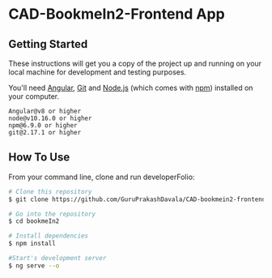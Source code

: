 # CAD-BookmeIn2-Frontend App

## Getting Started

These instructions will get you a copy of the project up and running on your local machine for development and testing purposes.

You'll need [Angular](https://angular.io/), [Git](https://git-scm.com) and [Node.js](https://nodejs.org/en/download/) (which comes with [npm](http://npmjs.com)) installed on your computer.

```
Angular@v8 or higher
node@v10.16.0 or higher
npm@6.9.0 or higher
git@2.17.1 or higher
```
## How To Use 

From your command line, clone and run developerFolio:

```bash
# Clone this repository
$ git clone https://github.com/GuruPrakashDavala/CAD-bookmein2-frontend

# Go into the repository
$ cd bookmeIn2

# Install dependencies
$ npm install

#Start's development server
$ ng serve --o
```
